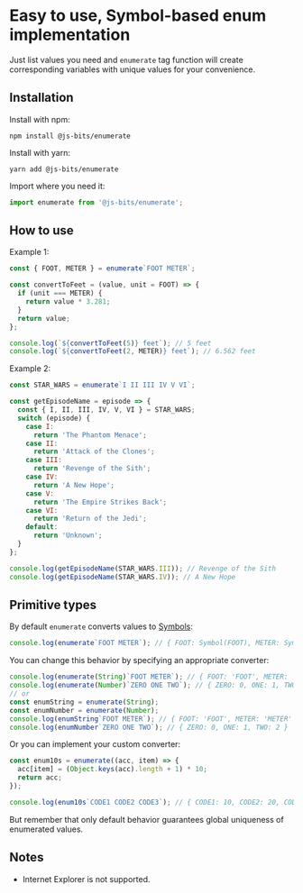 # Easy to use, Symbol-based enum implementation

Just list values you need and `enumerate` tag function will create corresponding variables with unique values for your convenience.

## Installation

Install with npm:

```
npm install @js-bits/enumerate
```

Install with yarn:

```
yarn add @js-bits/enumerate
```

Import where you need it:

```javascript
import enumerate from '@js-bits/enumerate';
```

## How to use

Example 1:

```javascript
const { FOOT, METER } = enumerate`FOOT METER`;

const convertToFeet = (value, unit = FOOT) => {
  if (unit === METER) {
    return value * 3.281;
  }
  return value;
};

console.log(`${convertToFeet(5)} feet`); // 5 feet
console.log(`${convertToFeet(2, METER)} feet`); // 6.562 feet
```

Example 2:

```javascript
const STAR_WARS = enumerate`I II III IV V VI`;

const getEpisodeName = episode => {
  const { I, II, III, IV, V, VI } = STAR_WARS;
  switch (episode) {
    case I:
      return 'The Phantom Menace';
    case II:
      return 'Attack of the Clones';
    case III:
      return 'Revenge of the Sith';
    case IV:
      return 'A New Hope';
    case V:
      return 'The Empire Strikes Back';
    case VI:
      return 'Return of the Jedi';
    default:
      return 'Unknown';
  }
};

console.log(getEpisodeName(STAR_WARS.III)); // Revenge of the Sith
console.log(getEpisodeName(STAR_WARS.IV)); // A New Hope
```

## Primitive types

By default `enumerate` converts values to [Symbols](https://developer.mozilla.org/en-US/docs/Web/JavaScript/Reference/Global_Objects/Symbol):

```javascript
console.log(enumerate`FOOT METER`); // { FOOT: Symbol(FOOT), METER: Symbol(METER) }
```

You can change this behavior by specifying an appropriate converter:

```javascript
console.log(enumerate(String)`FOOT METER`); // { FOOT: 'FOOT', METER: 'METER' }
console.log(enumerate(Number)`ZERO ONE TWO`); // { ZERO: 0, ONE: 1, TWO: 2 }
// or
const enumString = enumerate(String);
const enumNumber = enumerate(Number);
console.log(enumString`FOOT METER`); // { FOOT: 'FOOT', METER: 'METER' }
console.log(enumNumber`ZERO ONE TWO`); // { ZERO: 0, ONE: 1, TWO: 2 }
```

Or you can implement your custom converter:

```javascript
const enum10s = enumerate((acc, item) => {
  acc[item] = (Object.keys(acc).length + 1) * 10;
  return acc;
});

console.log(enum10s`CODE1 CODE2 CODE3`); // { CODE1: 10, CODE2: 20, CODE3: 30 }
```

But remember that only default behavior guarantees global uniqueness of enumerated values.

## Notes

- Internet Explorer is not supported.

